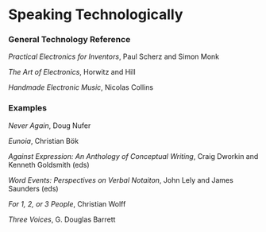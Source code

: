 # Speaking Technologically

### General Technology Reference

*Practical Electronics for Inventors*, Paul Scherz and Simon Monk

*The Art of Electronics*, Horwitz and Hill

*Handmade Electronic Music*, Nicolas Collins

### Examples

*Never Again*, Doug Nufer

*Eunoia*, Christian Bök

*Against Expression: An Anthology of Conceptual Writing*, Craig Dworkin and Kenneth Goldsmith (eds)

*Word Events: Perspectives on Verbal Notaiton*, John Lely and James Saunders (eds)

*For 1, 2, or 3 People*, Christian Wolff

*Three Voices*, G. Douglas Barrett
